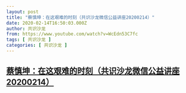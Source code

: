 ```yaml
---
layout: post
title: "蔡慎坤：在这艰难的时刻（共识沙龙微信公益讲座20200214）"
date: 2020-02-14T16:50:03.000Z
author: 共识沙龙
from: https://www.youtube.com/watch?v=WcEdn53C7fc
tags: [ 共识沙龙 ]
categories: [ 共识沙龙 ]
---
```

<!--1581699003000-->
[蔡慎坤：在这艰难的时刻（共识沙龙微信公益讲座20200214）](https://www.youtube.com/watch?v=WcEdn53C7fc)
------

<div>

</div>
